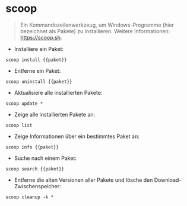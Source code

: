 # scoop

> Ein Kommandozeilenwerkzeug, um Windows-Programme (hier bezeichnet als Pakete) zu installieren.
> Weitere Informationen: <https://scoop.sh>.

- Installiere ein Paket:

`scoop install {{paket}}`

- Entferne ein Paket:

`scoop uninstall {{paket}}`

- Aktualisiere alle installierten Pakete:

`scoop update *`

- Zeige alle installierten Pakete an:

`scoop list`

- Zeige Informationen über ein bestimmtes Paket an:

`scoop info {{paket}}`

- Suche nach einem Paket:

`scoop search {{paket}}`

- Entferne die alten Versionen aller Pakete und lösche den Download-Zwischenspeicher:

`scoop cleanup -k *`

